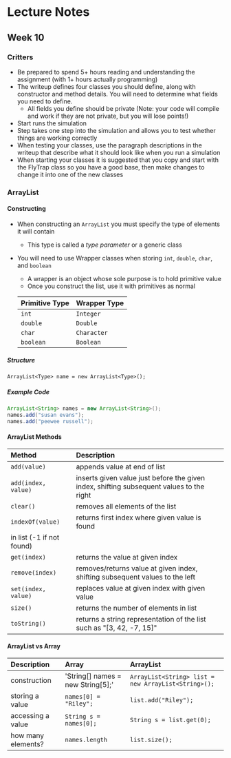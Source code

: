# Lecture Notes
## Week 10

### Critters
* Be prepared to spend 5+ hours reading and understanding the assignment (with 1+ hours actually programming)
* The writeup defines four classes you should define, along with constructor and method details. You will need to determine what fields you need to define.
  * All fields you define should be private (Note: your code will compile and work if they are not private, but you will lose points!)
* Start runs the simulation
* Step takes one step into the simulation and allows you to test whether things are working correctly
* When testing your classes, use the paragraph descriptions in the writeup that describe what it should look like when you run a simulation
* When starting your classes it is suggested that you copy and start with the FlyTrap class so you have a good base, then make changes to change it into one of the new classes

### ArrayList

#### Constructing
* When constructing an `ArrayList` you must specify the type of elements it will contain
  * This type is called a _type parameter_ or a generic class
* You will need to use Wrapper classes when storing `int`, `double`, `char`, and `boolean`
  * A wrapper is an object whose sole purpose is to hold primitive value
  * Once you construct the list, use it with primitives as normal

  | Primitive Type | Wrapper Type |
  | :--- | :--- |
  | `int` | `Integer` |
  | `double` | `Double` |
  | `char` | `Character` |
  | `boolean` | `Boolean` |

##### Structure

```
ArrayList<Type> name = new ArrayList<Type>();
```

##### Example Code

```java
ArrayList<String> names = new ArrayList<String>();
names.add("susan evans");
names.add("peewee russell");
```

#### ArrayList Methods

| Method | Description |
| :--- | :--- |
| `add(value)` | appends value at end of list |
| `add(index, value)` | inserts given value just before the given index, shifting subsequent values to the right |
| `clear()` | removes all elements of the list |
| `indexOf(value)` | returns first index where given value is found
in list (-1 if not found) |
| `get(index)` | returns the value at given index |
| `remove(index)` | removes/returns value at given index, shifting subsequent values to the left |
| `set(index, value)` | replaces value at given index with given value |
| `size()` | returns the number of elements in list |
| `toString()` | returns a string representation of the list such as "[3, 42, -7, 15]" |

#### ArrayList vs Array

| Description | Array | ArrayList |
| :--- | :--- | :--- |
| construction | 'String[] names = new String[5];' | `ArrayList<String> list = new ArrayList<String>();` |
| storing a value | `names[0] = "Riley";` | `list.add("Riley");` |
| accessing a value | `String s = names[0];` | `String s = list.get(0);` |
| how many elements? | `names.length` | `list.size();` |

